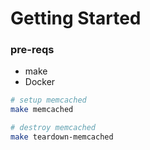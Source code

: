 # Getting Started

### pre-reqs

- make
- Docker

```sh
# setup memcached
make memcached

# destroy memcached
make teardown-memcached
```